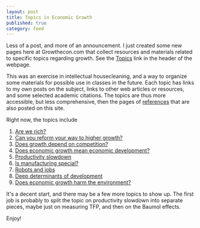 ```yaml
---
layout: post
title: Topics in Economic Growth
published: true
category: feed
---
```


Less of a post, and more of an announcement. I just created some new pages here at Growthecon.com that collect resources and materials related to specific topics regarding growth. See the [Topics](https://growthecon.com/topics/) link in the header of the webpage. 

This was an exercise in intellectual housecleaning, and a way to organize some materials for possible use in classes in the future. Each topic has links to my own posts on the subject, links to other web articles or resources, and some selected academic citations. The topics are thus more accessible, but less comprehensive, then the pages of [references](https://growthecon.com/references/) that are also posted on this site.

Right now, the topics include

1. [Are we rich?](https://growthecon.com/blog/Are-We-Rich/)
2. [Can you reform your way to higher growth?](https://growthecon.com/blog/Converge-Reform/)
3. [Does growth depend on competition?](https://growthecon.com/blog/Comp-Assumptions/)
4. [Does economic growth mean economic development?](https://growthecon.com/blog/Dev-Growth/)
5. [Productivity slowdown](https://growthecon.com/blog/Productivity-Slowdown/)
6. [Is manufacturing special?](https://growthecon.com/blog/Manuf-Special/)
7. [Robots and jobs](https://growthecon.com/blog/Robots-Jobs/)
8. [Deep determinants of development](https://growthecon.com/blog/Inst-Geography/)
9. [Does economic growth harm the environment?](https://growthecon.com/blog/Growth-Nature/)

It's a decent start, and there may be a few more topics to show up. The first job is probably to split the topic on productivity slowdown into separate pieces, maybe just on measuring TFP, and then on the Baumol effects.

Enjoy!
